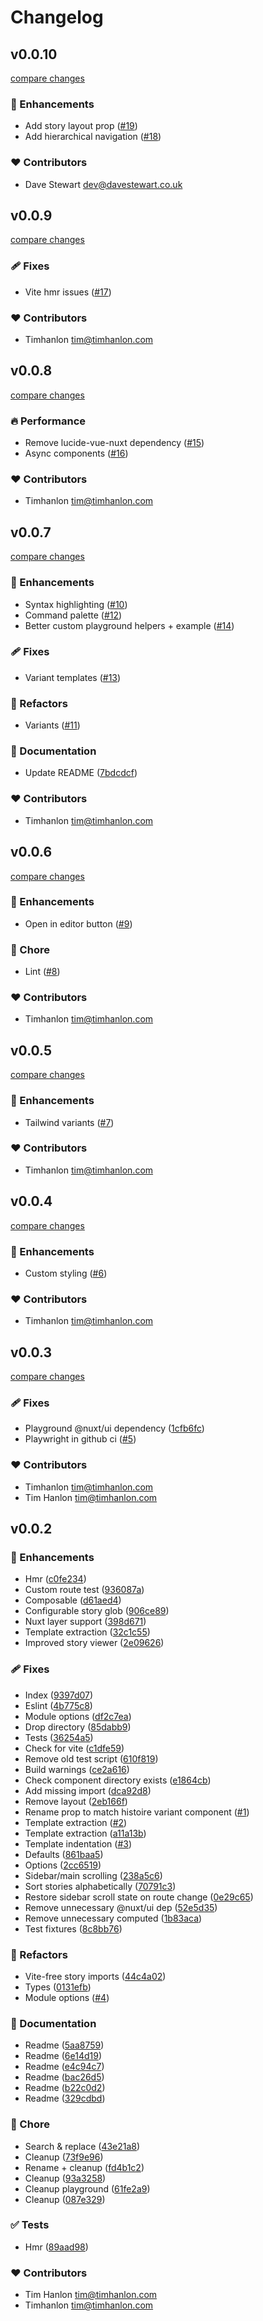 # Changelog


## v0.0.10

[compare changes](https://github.com/timhanlon/bedtime/compare/v0.0.9...v0.0.10)

### 🚀 Enhancements

- Add story layout prop ([#19](https://github.com/timhanlon/bedtime/pull/19))
- Add hierarchical navigation ([#18](https://github.com/timhanlon/bedtime/pull/18))

### ❤️ Contributors

- Dave Stewart <dev@davestewart.co.uk>

## v0.0.9

[compare changes](https://github.com/timhanlon/bedtime/compare/v0.0.8...v0.0.9)

### 🩹 Fixes

- Vite hmr issues ([#17](https://github.com/timhanlon/bedtime/pull/17))

### ❤️ Contributors

- Timhanlon <tim@timhanlon.com>

## v0.0.8

[compare changes](https://github.com/timhanlon/bedtime/compare/v0.0.7...v0.0.8)

### 🔥 Performance

- Remove lucide-vue-nuxt dependency ([#15](https://github.com/timhanlon/bedtime/pull/15))
- Async components ([#16](https://github.com/timhanlon/bedtime/pull/16))

### ❤️ Contributors

- Timhanlon <tim@timhanlon.com>

## v0.0.7

[compare changes](https://github.com/timhanlon/bedtime/compare/v0.0.6...v0.0.7)

### 🚀 Enhancements

- Syntax highlighting ([#10](https://github.com/timhanlon/bedtime/pull/10))
- Command palette ([#12](https://github.com/timhanlon/bedtime/pull/12))
- Better custom playground helpers + example ([#14](https://github.com/timhanlon/bedtime/pull/14))

### 🩹 Fixes

- Variant templates ([#13](https://github.com/timhanlon/bedtime/pull/13))

### 💅 Refactors

- Variants ([#11](https://github.com/timhanlon/bedtime/pull/11))

### 📖 Documentation

- Update README ([7bdcdcf](https://github.com/timhanlon/bedtime/commit/7bdcdcf))

### ❤️ Contributors

- Timhanlon <tim@timhanlon.com>

## v0.0.6

[compare changes](https://github.com/timhanlon/bedtime/compare/v0.0.5...v0.0.6)

### 🚀 Enhancements

- Open in editor button ([#9](https://github.com/timhanlon/bedtime/pull/9))

### 🏡 Chore

- Lint ([#8](https://github.com/timhanlon/bedtime/pull/8))

### ❤️ Contributors

- Timhanlon <tim@timhanlon.com>

## v0.0.5

[compare changes](https://github.com/timhanlon/bedtime/compare/v0.0.4...v0.0.5)

### 🚀 Enhancements

- Tailwind variants ([#7](https://github.com/timhanlon/bedtime/pull/7))

### ❤️ Contributors

- Timhanlon <tim@timhanlon.com>

## v0.0.4

[compare changes](https://github.com/timhanlon/bedtime/compare/v0.0.3...v0.0.4)

### 🚀 Enhancements

- Custom styling ([#6](https://github.com/timhanlon/bedtime/pull/6))

### ❤️ Contributors

- Timhanlon <tim@timhanlon.com>

## v0.0.3

[compare changes](https://github.com/timhanlon/bedtime/compare/v0.0.2...v0.0.3)

### 🩹 Fixes

- Playground @nuxt/ui dependency ([1cfb6fc](https://github.com/timhanlon/bedtime/commit/1cfb6fc))
- Playwright in github ci ([#5](https://github.com/timhanlon/bedtime/pull/5))

### ❤️ Contributors

- Timhanlon <tim@timhanlon.com>
- Tim Hanlon <tim@timhanlon.com>

## v0.0.2


### 🚀 Enhancements

- Hmr ([c0fe234](https://github.com/timhanlon/bedtime/commit/c0fe234))
- Custom route test ([936087a](https://github.com/timhanlon/bedtime/commit/936087a))
- Composable ([d61aed4](https://github.com/timhanlon/bedtime/commit/d61aed4))
- Configurable story glob ([906ce89](https://github.com/timhanlon/bedtime/commit/906ce89))
- Nuxt layer support ([398d671](https://github.com/timhanlon/bedtime/commit/398d671))
- Template extraction ([32c1c55](https://github.com/timhanlon/bedtime/commit/32c1c55))
- Improved story viewer ([2e09626](https://github.com/timhanlon/bedtime/commit/2e09626))

### 🩹 Fixes

- Index ([9397d07](https://github.com/timhanlon/bedtime/commit/9397d07))
- Eslint ([4b775c8](https://github.com/timhanlon/bedtime/commit/4b775c8))
- Module options ([df2c7ea](https://github.com/timhanlon/bedtime/commit/df2c7ea))
- Drop directory ([85dabb9](https://github.com/timhanlon/bedtime/commit/85dabb9))
- Tests ([36254a5](https://github.com/timhanlon/bedtime/commit/36254a5))
- Check for vite ([c1dfe59](https://github.com/timhanlon/bedtime/commit/c1dfe59))
- Remove old test script ([610f819](https://github.com/timhanlon/bedtime/commit/610f819))
- Build warnings ([ce2a616](https://github.com/timhanlon/bedtime/commit/ce2a616))
- Check component directory exists ([e1864cb](https://github.com/timhanlon/bedtime/commit/e1864cb))
- Add missing import ([dca92d8](https://github.com/timhanlon/bedtime/commit/dca92d8))
- Remove layout ([2eb166f](https://github.com/timhanlon/bedtime/commit/2eb166f))
- Rename prop to match histoire variant component ([#1](https://github.com/timhanlon/bedtime/pull/1))
- Template extraction ([#2](https://github.com/timhanlon/bedtime/pull/2))
- Template extraction ([a11a13b](https://github.com/timhanlon/bedtime/commit/a11a13b))
- Template indentation ([#3](https://github.com/timhanlon/bedtime/pull/3))
- Defaults ([861baa5](https://github.com/timhanlon/bedtime/commit/861baa5))
- Options ([2cc6519](https://github.com/timhanlon/bedtime/commit/2cc6519))
- Sidebar/main scrolling ([238a5c6](https://github.com/timhanlon/bedtime/commit/238a5c6))
- Sort stories alphabetically ([70791c3](https://github.com/timhanlon/bedtime/commit/70791c3))
- Restore sidebar scroll state on route change ([0e29c65](https://github.com/timhanlon/bedtime/commit/0e29c65))
- Remove unnecessary @nuxt/ui dep ([52e5d35](https://github.com/timhanlon/bedtime/commit/52e5d35))
- Remove unnecessary computed ([1b83aca](https://github.com/timhanlon/bedtime/commit/1b83aca))
- Test fixtures ([8c8bb76](https://github.com/timhanlon/bedtime/commit/8c8bb76))

### 💅 Refactors

- Vite-free story imports ([44c4a02](https://github.com/timhanlon/bedtime/commit/44c4a02))
- Types ([0131efb](https://github.com/timhanlon/bedtime/commit/0131efb))
- Module options ([#4](https://github.com/timhanlon/bedtime/pull/4))

### 📖 Documentation

- Readme ([5aa8759](https://github.com/timhanlon/bedtime/commit/5aa8759))
- Readme ([6e14d19](https://github.com/timhanlon/bedtime/commit/6e14d19))
- Readme ([e4c94c7](https://github.com/timhanlon/bedtime/commit/e4c94c7))
- Readme ([bac26d5](https://github.com/timhanlon/bedtime/commit/bac26d5))
- Readme ([b22c0d2](https://github.com/timhanlon/bedtime/commit/b22c0d2))
- Readme ([329cdbd](https://github.com/timhanlon/bedtime/commit/329cdbd))

### 🏡 Chore

- Search & replace ([43e21a8](https://github.com/timhanlon/bedtime/commit/43e21a8))
- Cleanup ([73f9e96](https://github.com/timhanlon/bedtime/commit/73f9e96))
- Rename + cleanup ([fd4b1c2](https://github.com/timhanlon/bedtime/commit/fd4b1c2))
- Cleanup ([93a3258](https://github.com/timhanlon/bedtime/commit/93a3258))
- Cleanup playground ([61fe2a9](https://github.com/timhanlon/bedtime/commit/61fe2a9))
- Cleanup ([087e329](https://github.com/timhanlon/bedtime/commit/087e329))

### ✅ Tests

- Hmr ([89aad98](https://github.com/timhanlon/bedtime/commit/89aad98))

### ❤️ Contributors

- Tim Hanlon <tim@timhanlon.com>
- Timhanlon <tim@timhanlon.com>

